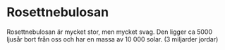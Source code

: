 # Rosettnebulosan

Rosettnebulosan är mycket stor, men mycket svag. Den ligger ca 5000 ljusår bort
från oss och har en massa av 10 000 solar. (3 miljarder jordar)
